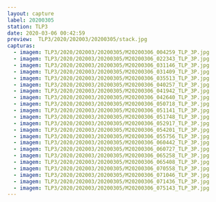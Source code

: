 ```yaml
---
layout: capture
label: 20200305
station: TLP3
date: 2020-03-06 00:42:59
preview:  TLP3/2020/202003/20200305/stack.jpg
capturas:
  - imagem: TLP3/2020/202003/20200305/M20200306_004259_TLP_3P.jpg
  - imagem: TLP3/2020/202003/20200305/M20200306_022343_TLP_3P.jpg
  - imagem: TLP3/2020/202003/20200305/M20200306_031146_TLP_3P.jpg
  - imagem: TLP3/2020/202003/20200305/M20200306_031409_TLP_3P.jpg
  - imagem: TLP3/2020/202003/20200305/M20200306_035513_TLP_3P.jpg
  - imagem: TLP3/2020/202003/20200305/M20200306_040257_TLP_3P.jpg
  - imagem: TLP3/2020/202003/20200305/M20200306_041942_TLP_3P.jpg
  - imagem: TLP3/2020/202003/20200305/M20200306_042640_TLP_3P.jpg
  - imagem: TLP3/2020/202003/20200305/M20200306_050718_TLP_3P.jpg
  - imagem: TLP3/2020/202003/20200305/M20200306_051141_TLP_3P.jpg
  - imagem: TLP3/2020/202003/20200305/M20200306_051748_TLP_3P.jpg
  - imagem: TLP3/2020/202003/20200305/M20200306_052917_TLP_3P.jpg
  - imagem: TLP3/2020/202003/20200305/M20200306_054201_TLP_3P.jpg
  - imagem: TLP3/2020/202003/20200305/M20200306_055756_TLP_3P.jpg
  - imagem: TLP3/2020/202003/20200305/M20200306_060442_TLP_3P.jpg
  - imagem: TLP3/2020/202003/20200305/M20200306_060727_TLP_3P.jpg
  - imagem: TLP3/2020/202003/20200305/M20200306_065258_TLP_3P.jpg
  - imagem: TLP3/2020/202003/20200305/M20200306_065408_TLP_3P.jpg
  - imagem: TLP3/2020/202003/20200305/M20200306_070558_TLP_3P.jpg
  - imagem: TLP3/2020/202003/20200305/M20200306_071046_TLP_3P.jpg
  - imagem: TLP3/2020/202003/20200305/M20200306_071436_TLP_3P.jpg
  - imagem: TLP3/2020/202003/20200305/M20200306_075143_TLP_3P.jpg
---
```

